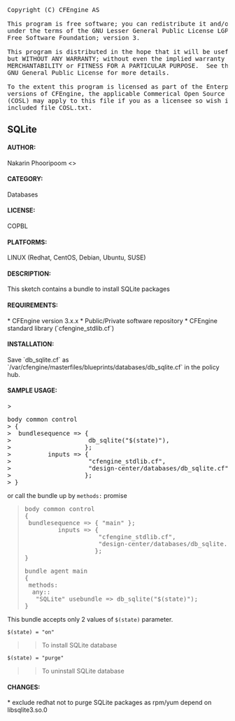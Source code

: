 
<pre>Copyright (C) CFEngine AS
 
This program is free software; you can redistribute it and/or modify it
under the terms of the GNU Lesser General Public License LGPL as published by the
Free Software Foundation; version 3.
   
This program is distributed in the hope that it will be useful,
but WITHOUT ANY WARRANTY; without even the implied warranty of
MERCHANTABILITY or FITNESS FOR A PARTICULAR PURPOSE.  See the
GNU General Public License for more details.

To the extent this program is licensed as part of the Enterprise
versions of CFEngine, the applicable Commerical Open Source License
(COSL) may apply to this file if you as a licensee so wish it. See
included file COSL.txt.</pre>

<h2>SQLite</h2>

<h4>AUTHOR:</h4>
 Nakarin Phooripoom <<nakarin.phooripoom@cfengine.com>>

<h4>CATEGORY:</h4>
 Databases

<h4>LICENSE:</h4>
 COPBL

<h4>PLATFORMS:</h4>
 LINUX (Redhat, CentOS, Debian, Ubuntu, SUSE)

<h4>DESCRIPTION:</h4>
 This sketch contains a bundle to install SQLite packages

<h4>REQUIREMENTS:</h4>
 * CFEngine version 3.x.x
 * Public/Private software repository
 * CFEngine standard library (`cfengine_stdlib.cf`)

<h4>INSTALLATION:</h4>
 Save `db_sqlite.cf` as `/var/cfengine/masterfiles/blueprints/databases/db_sqlite.cf` in the policy hub.

<h4>SAMPLE USAGE:</h4>
> <pre>body common control
> {
>  bundlesequence => {
>                     db_sqlite("$(state)"),
>                    };
>          inputs => {
>                     "cfengine_stdlib.cf",
>                     "design-center/databases/db_sqlite.cf", 
>                    };
> }</pre>

 or call the bundle up by `methods:` promise

> <pre>body common control
> {
>  bundlesequence => { "main" };
>          inputs => {
>                     "cfengine_stdlib.cf",
>                     "design-center/databases/db_sqlite.cf", 
>                    };
> }</pre>
>
> <pre>bundle agent main
> {
>  methods:
>   any::
>    "SQLite" usebundle => db_sqlite("$(state)");
> }</pre>

 This bundle accepts only 2 values of `$(state)` parameter.

 `$(state) = "on"`
>>To install SQLite database

 `$(state) = "purge"`
>>To uninstall SQLite database

<h4>CHANGES:</h4>
 * exclude redhat not to purge SQLite packages as rpm/yum depend on libsqlite3.so.0
